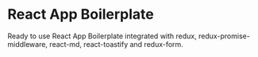 # React App Boilerplate

Ready to use React App Boilerplate integrated with redux, redux-promise-middleware, react-md, react-toastify and redux-form.
